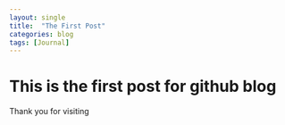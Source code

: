 ```yaml
---
layout: single
title:  "The First Post"
categories: blog
tags: [Journal]
---
```


# This is the first post for github blog
Thank you for visiting
